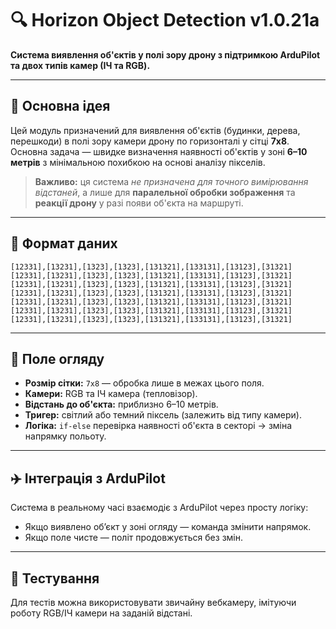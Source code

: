 # 🔍 Horizon Object Detection v1.0.21a

**Система виявлення об'єктів у полі зору дрону з підтримкою ArduPilot та двох типів камер (ІЧ та RGB).**

---

## 🧠 Основна ідея

Цей модуль призначений для виявлення об'єктів (будинки, дерева, перешкоди) в полі зору камери дрону по горизонталі у сітці **7x8**. Основна задача — швидке визначення наявності об'єктів у зоні **6–10 метрів** з мінімальною похибкою на основі аналізу пікселів.

> **Важливо:** ця система *не призначена для точного вимірювання відстаней*, а лише для **паралельної обробки зображення** та **реакції дрону** у разі появи об'єкта на маршруті.

---

## 🧮 Формат даних

```
[12331],[13231],[1323],[1323],[131321],[133131],[13123],[31321]
[12331],[13231],[1323],[1323],[131321],[133131],[13123],[31321]
[12331],[13231],[1323],[1323],[131321],[133131],[13123],[31321]
[12331],[13231],[1323],[1323],[131321],[133131],[13123],[31321]
[12331],[13231],[1323],[1323],[131321],[133131],[13123],[31321]
[12331],[13231],[1323],[1323],[131321],[133131],[13123],[31321]
[12331],[13231],[1323],[1323],[131321],[133131],[13123],[31321]
```

---

## 🎯 Поле огляду

- **Розмір сітки:** `7x8` — обробка лише в межах цього поля.
- **Камери:** RGB та ІЧ камера (тепловізор).
- **Відстань до об'єкта:** приблизно 6–10 метрів.
- **Тригер:** світлий або темний піксель (залежить від типу камери).
- **Логіка:** `if-else` перевірка наявності об'єкта в секторі -> зміна напрямку польоту.

---

## ✈️ Інтеграція з ArduPilot

Система в реальному часі взаємодіє з ArduPilot через просту логіку:
- Якщо виявлено об’єкт у зоні огляду — команда змінити напрямок.
- Якщо поле чисте — політ продовжується без змін.

---

## 🧪 Тестування

Для тестів можна використовувати звичайну вебкамеру, імітуючи роботу RGB/ІЧ камери на заданій відстані.


